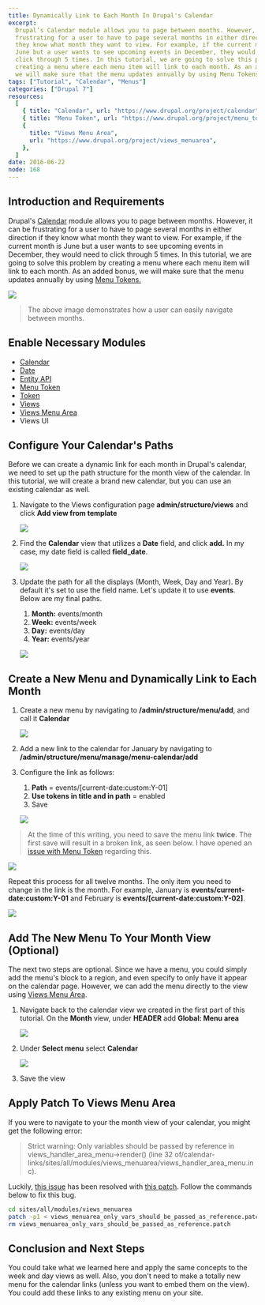 ```yaml
---
title: Dynamically Link to Each Month In Drupal's Calendar
excerpt:
  Drupal’s Calendar module allows you to page between months. However, it can be
  frustrating for a user to have to page several months in either direction if
  they know what month they want to view. For example, if the current month is
  June but a user wants to see upcoming events in December, they would need to
  click through 5 times. In this tutorial, we are going to solve this problem by
  creating a menu where each menu item will link to each month. As an added bonus,
  we will make sure that the menu updates annually by using Menu Tokens.
tags: ["Tutorial", "Calendar", "Menus"]
categories: ["Drupal 7"]
resources:
  [
    { title: "Calendar", url: "https://www.drupal.org/project/calendar" },
    { title: "Menu Token", url: "https://www.drupal.org/project/menu_token" },
    {
      title: "Views Menu Area",
      url: "https://www.drupal.org/project/views_menuarea",
    },
  ]
date: 2016-06-22
node: 168
---
```


## Introduction and Requirements

Drupal's [Calendar](https://www.drupal.org/project/calendar) module allows you to page between months. However, it can be frustrating for a user to have to page several months in either direction if they know what month they want to view. For example, if the current month is June but a user wants to see upcoming events in December, they would need to click through 5 times. In this tutorial, we are going to solve this problem by creating a menu where each menu item will link to each month. As an added bonus, we will make sure that the menu updates annually by using [Menu Tokens.](https://www.drupal.org/project/menu_token)

![](/assets/images/posts/dynamically-link-each-month-drupals-calendar/final-calendar-links.gif)

> The above image demonstrates how a user can easily navigate between months.

## Enable Necessary Modules

- [Calendar](https://www.drupal.org/project/calendar)
- [Date](https://www.drupal.org/project/date)
- [Entity API](https://www.drupal.org/project/entity)
- [Menu Token](https://www.drupal.org/project/menu_token)
- [Token](https://www.drupal.org/project/token)
- [Views](https://www.drupal.org/project/views)
- [Views Menu Area](https://www.drupal.org/project/views_menuarea)
- Views UI

## Configure Your Calendar's Paths

Before we can create a dynamic link for each month in Drupal's calendar, we need to set up the path structure for the month view of the calendar. In this tutorial, we will create a brand new calendar, but you can use an existing calendar as well.

1. Navigate to the Views configuration page **admin/structure/views** and click **Add view from template**

   ![](/assets/images/posts/dynamically-link-each-month-drupals-calendar/1.1.png)

2. Find the **Calendar** view that utilizes a **Date** field, and click **add.** In my case, my date field is called **field_date**.

   ![](/assets/images/posts/dynamically-link-each-month-drupals-calendar/1.2.png)

3. Update the path for all the displays (Month, Week, Day and Year). By default it's set to use the field name. Let's update it to use **events**. Below are my final paths.

   1. **Month:** events/month
   2. **Week:** events/week
   3. **Day:** events/day
   4. **Year:** events/year

   ![](/assets/images/posts/dynamically-link-each-month-drupals-calendar/1.3.png)

## Create a New Menu and Dynamically Link to Each Month

1. Create a new menu by navigating to **/admin/structure/menu/add**, and call it **Calendar**

   ![](/assets/images/posts/dynamically-link-each-month-drupals-calendar/2.1_2.png)

2. Add a new link to the calendar for January by navigating to **/admin/structure/menu/manage/menu-calendar/add**
3. Configure the link as follows:

   1. **Path** = events/[current-date:custom:Y-01]
   2. **Use tokens in title and in path** = enabled
   3. Save

   ![](/assets/images/posts/dynamically-link-each-month-drupals-calendar/2.2_0.png)

> At the time of this writing, you need to save the menu link **twice**. The first save will result in a broken link, as seen below. I have opened an [issue with Menu Token](https://www.drupal.org/node/2753499) regarding this.

![](/assets/images/posts/dynamically-link-each-month-drupals-calendar/Screen-Shot-2016-06-23-at-3.56.42-PM.png)

Repeat this process for all twelve months. The only item you need to change in the link is the month. For example, January is **events/current-date:custom:Y-01** and February is **events/[current-date:custom:Y-02]**.

![](/assets/images/posts/dynamically-link-each-month-drupals-calendar/2.4_0.png)

## Add The New Menu To Your Month View (Optional)

The next two steps are optional. Since we have a menu, you could simply add the menu's block to a region, and even specify to only have it appear on the calendar page. However, we can add the menu directly to the view using [Views Menu Area](https://www.drupal.org/project/views_menuarea).

1. Navigate back to the calendar view we created in the first part of this tutorial. On the **Month** view, under **HEADER** add **Global: Menu area**

   ![](/assets/images/posts/dynamically-link-each-month-drupals-calendar/3.1_0.png)

2. Under **Select menu** select **Calendar**

   ![](/assets/images/posts/dynamically-link-each-month-drupals-calendar/3.2_0.png)

3. Save the view

## Apply Patch To Views Menu Area

If you were to navigate to your the month view of your calendar, you might get the following error:

> Strict warning: Only variables should be passed by reference in views_handler_area_menu-\>render() (line 32 of/calendar-links/sites/all/modules/views_menuarea/views_handler_area_menu.inc).

Luckily, [this issue](https://www.drupal.org/node/2475063) has been resolved with [this patch](https://www.drupal.org/files/issues/views_menuarea_only_vars_should_be_passed_as_reference.patch). Follow the commands below to fix this bug.

```bash
cd sites/all/modules/views_menuarea
patch -p1 < views_menuarea_only_vars_should_be_passed_as_reference.patch
rm views_menuarea_only_vars_should_be_passed_as_reference.patch
```

## Conclusion and Next Steps

You could take what we learned here and apply the same concepts to the week and day views as well. Also, you don't need to make a totally new menu for the calendar links (unless you want to embed them on the view). You could add these links to any existing menu on your site.
